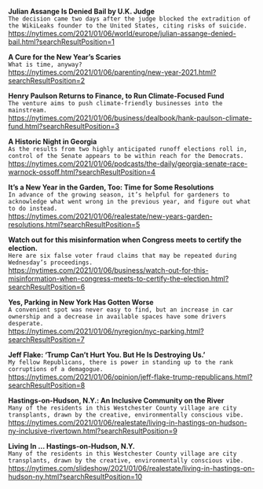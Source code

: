 **Julian Assange Is Denied Bail by U.K. Judge**\
`The decision came two days after the judge blocked the extradition of the WikiLeaks founder to the United States, citing risks of suicide.`\
https://nytimes.com/2021/01/06/world/europe/julian-assange-denied-bail.html?searchResultPosition=1

**A Cure for the New Year’s Scaries**\
`What is time, anyway?`\
https://nytimes.com/2021/01/06/parenting/new-year-2021.html?searchResultPosition=2

**Henry Paulson Returns to Finance, to Run Climate-Focused Fund**\
`The venture aims to push climate-friendly businesses into the mainstream.`\
https://nytimes.com/2021/01/06/business/dealbook/hank-paulson-climate-fund.html?searchResultPosition=3

**A Historic Night in Georgia**\
`As the results from two highly anticipated runoff elections roll in, control of the Senate appears to be within reach for the Democrats.`\
https://nytimes.com/2021/01/06/podcasts/the-daily/georgia-senate-race-warnock-ossoff.html?searchResultPosition=4

**It’s a New Year in the Garden, Too: Time for Some Resolutions**\
`In advance of the growing season, it’s helpful for gardeners to acknowledge what went wrong in the previous year, and figure out what to do instead.`\
https://nytimes.com/2021/01/06/realestate/new-years-garden-resolutions.html?searchResultPosition=5

**Watch out for this misinformation when Congress meets to certify the election.**\
`Here are six false voter fraud claims that may be repeated during Wednesday’s proceedings.`\
https://nytimes.com/2021/01/06/business/watch-out-for-this-misinformation-when-congress-meets-to-certify-the-election.html?searchResultPosition=6

**Yes, Parking in New York Has Gotten Worse**\
`A convenient spot was never easy to find, but an increase in car ownership and a decrease in available spaces have some drivers desperate.`\
https://nytimes.com/2021/01/06/nyregion/nyc-parking.html?searchResultPosition=7

**Jeff Flake: ‘Trump Can’t Hurt You. But He Is Destroying Us.’**\
`My fellow Republicans, there is power in standing up to the rank corruptions of a demagogue.`\
https://nytimes.com/2021/01/06/opinion/jeff-flake-trump-republicans.html?searchResultPosition=8

**Hastings-on-Hudson, N.Y.: An Inclusive Community on the River**\
`Many of the residents in this Westchester County village are city transplants, drawn by the creative, environmentally conscious vibe.`\
https://nytimes.com/2021/01/06/realestate/living-in-hastings-on-hudson-ny-inclusive-rivertown.html?searchResultPosition=9

**Living In ... Hastings-on-Hudson, N.Y.**\
`Many of the residents in this Westchester County village are city transplants, drawn by the creative, environmentally conscious vibe.`\
https://nytimes.com/slideshow/2021/01/06/realestate/living-in-hastings-on-hudson-ny.html?searchResultPosition=10

